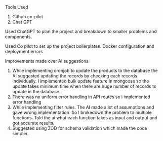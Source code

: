 Tools Used
1. Github co-pilot
2. Chat GPT

Used ChatGPT to plan the project and breakdown to smaller problems and components.

Used Co pilot to set up the project boilerplates. Docker configuration and deployment errors

Improvements made over AI suggestions
1. While implementing cronjob to update the products to the database the AI suggested updating the records by checking each records individually. I implemented bulk update feature in mongoose so the update takes minimum time when there are huge number of records to update in the database.
2. There was no uniform error handling in API routes so i implemented error handling
3. While implementing filter rules. The AI made a lot of assumptions and gave wrong implementation. So I brokedown the problem to multiple functions. Told the ai what each function takes as input and output and got accurate results.
4. Suggested using ZOD for schema validation which made the code simpler.


